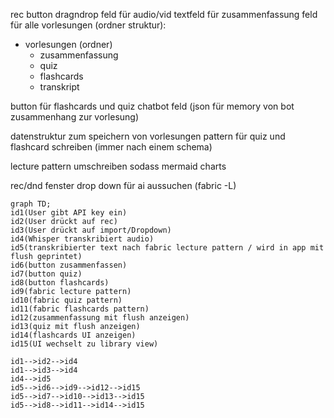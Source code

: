 rec button
dragndrop feld für audio/vid
textfeld für zusammenfassung
feld für alle vorlesungen (ordner struktur):
- vorlesungen (ordner)
    - zusammenfassung
    - quiz
    - flashcards
    - transkript

button für flashcards und quiz
chatbot feld 
(json für memory von bot zusammenhang zur vorlesung)

datenstruktur zum speichern von vorlesungen
pattern für quiz und flashcard schreiben (immer nach einem schema)

lecture pattern umschreiben sodass mermaid charts

rec/dnd fenster drop down für ai aussuchen (fabric -L)

```mermaid
graph TD;
id1(User gibt API key ein)
id2(User drückt auf rec)
id3(User drückt auf import/Dropdown)
id4(Whisper transkribiert audio)
id5(transkribierter text nach fabric lecture pattern / wird in app mit flush geprintet)
id6(button zusammenfassen)
id7(button quiz)
id8(button flashcards)
id9(fabric lecture pattern)
id10(fabric quiz pattern)
id11(fabric flashcards pattern)
id12(zusammenfassung mit flush anzeigen)
id13(quiz mit flush anzeigen)
id14(flashcards UI anzeigen)
id15(UI wechselt zu library view)

id1-->id2-->id4
id1-->id3-->id4
id4-->id5
id5-->id6-->id9-->id12-->id15
id5-->id7-->id10-->id13-->id15
id5-->id8-->id11-->id14-->id15
```
